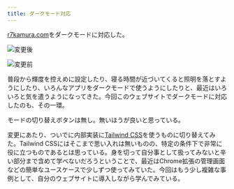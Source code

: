 ```yaml
---
title: ダークモード対応
---
```

[r7kamura.com](https://r7kamura.com/)をダークモードに対応した。

![](https://lh3.googleusercontent.com/hN6GAQpLx9KElYNtnyxhF0EncZ2Xn2OtV2F3CXz7aK8pPnEJqkr0IkC_IFbpfP-wG0FoXPt1BO1qR4tc5eITr5u9As9VgHRiY83PWmHGM6EFMaG0YE7bU2S300_X3NO4H31LkE_I2RfsTWChVmF0Ug "変更後")

![](https://lh4.googleusercontent.com/iOVugiFYbSTa1lHhXJQB3B8rgf8Cs6NQQ3MRZfXFGytdJJSKdC0TRYs4O2YSAlSZh1dCwMZfUzQu8EAWJNlQdPm-ELUnuAyAmnIH_x5_RRIOBau8k5MQoqh_zuaM10vdsCBbfCQyUHFijFyDxS5ZXg "変更前")

普段から輝度を控えめに設定したり、寝る時間が近づいてくると照明を落とすようにしたり、いろんなアプリをダークモードで使うようにしたりと、最近はいろいろと気を遣うようになってきた。今回このウェブサイトでダークモードに対応したのも、その一環。

モードの切り替えボタンは無し。無いほうが良いと思っている。

変更にあたり、ついでに内部実装に[Tailwind CSS](https://tailwindcss.com/)を使うものに切り替えてみた。Tailwind CSSにはそこまで思い入れは無いものの、特定の条件下で非常に役に立つものであるとは思っている。身を切って自分事として扱ってみないと辛い部分まで含めて学べないだろうということで、最近はChrome拡張の管理画面などの簡単なユースケースで少しずつ使ってみていた。今回はもう少し複雑な事例として、自分のウェブサイトに導入しながら学んでみている。
